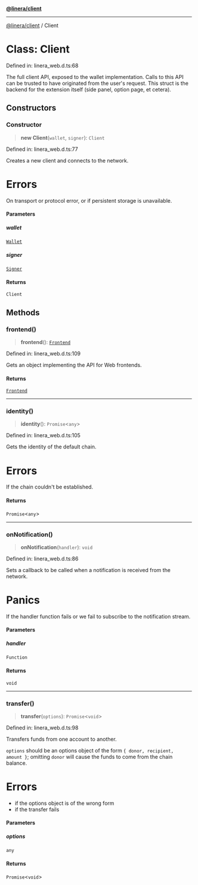 [**@linera/client**](../README.md)

***

[@linera/client](../README.md) / Client

# Class: Client

Defined in: linera\_web.d.ts:68

The full client API, exposed to the wallet implementation. Calls
to this API can be trusted to have originated from the user's
request. This struct is the backend for the extension itself
(side panel, option page, et cetera).

## Constructors

### Constructor

> **new Client**(`wallet`, `signer`): `Client`

Defined in: linera\_web.d.ts:77

Creates a new client and connects to the network.

# Errors
On transport or protocol error, or if persistent storage is
unavailable.

#### Parameters

##### wallet

[`Wallet`](Wallet.md)

##### signer

[`Signer`](../interfaces/Signer.md)

#### Returns

`Client`

## Methods

### frontend()

> **frontend**(): [`Frontend`](Frontend.md)

Defined in: linera\_web.d.ts:109

Gets an object implementing the API for Web frontends.

#### Returns

[`Frontend`](Frontend.md)

***

### identity()

> **identity**(): `Promise`\<`any`\>

Defined in: linera\_web.d.ts:105

Gets the identity of the default chain.

# Errors
If the chain couldn't be established.

#### Returns

`Promise`\<`any`\>

***

### onNotification()

> **onNotification**(`handler`): `void`

Defined in: linera\_web.d.ts:86

Sets a callback to be called when a notification is received
from the network.

# Panics
If the handler function fails or we fail to subscribe to the
notification stream.

#### Parameters

##### handler

`Function`

#### Returns

`void`

***

### transfer()

> **transfer**(`options`): `Promise`\<`void`\>

Defined in: linera\_web.d.ts:98

Transfers funds from one account to another.

`options` should be an options object of the form `{ donor,
recipient, amount }`; omitting `donor` will cause the funds to
come from the chain balance.

# Errors
- if the options object is of the wrong form
- if the transfer fails

#### Parameters

##### options

`any`

#### Returns

`Promise`\<`void`\>
